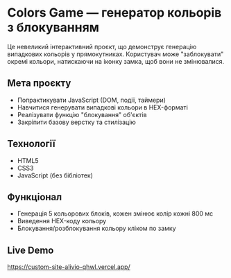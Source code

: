 # Colors Game — генератор кольорів з блокуванням

Це невеликий інтерактивний проєкт, що демонструє генерацію випадкових кольорів у прямокутниках. Користувач може "заблокувати" окремі кольори, натискаючи на іконку замка, щоб вони не змінювалися.

## Мета проєкту

- Попрактикувати JavaScript (DOM, події, таймери)
- Навчитися генерувати випадкові кольори в HEX-форматі
- Реалізувати функцію "блокування" об'єктів
- Закріпити базову верстку та стилізацію

## Технології

- HTML5
- CSS3
- JavaScript (без бібліотек)

## Функціонал

- Генерація 5 кольорових блоків, кожен змінює колір кожні 800 мс
- Виведення HEX-коду кольору
- Блокування/розблокування кольору кліком по замку

## Live Demo
https://custom-site-alivio-qhwl.vercel.app/
